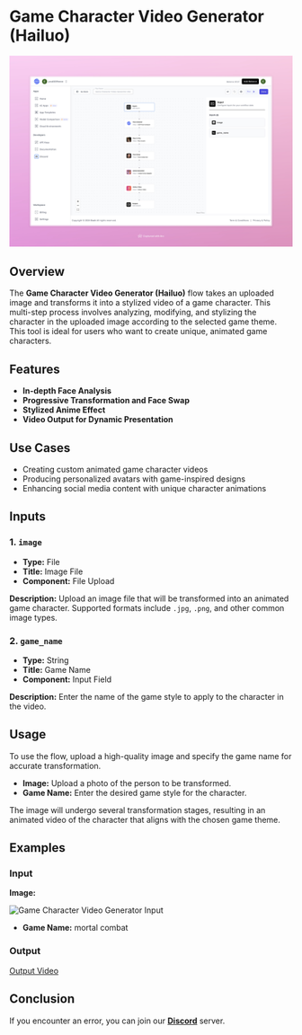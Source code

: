 # Game Character Video Generator (Hailuo)

<img src="images/game-video-generator-hailuo-full.jpeg" alt="Game Character Video Generator Hailuo"/>

## Overview
The **Game Character Video Generator (Hailuo)** flow takes an uploaded image and transforms it into a stylized video of a game character. This multi-step process involves analyzing, modifying, and stylizing the character in the uploaded image according to the selected game theme. This tool is ideal for users who want to create unique, animated game characters.

## Features
- **In-depth Face Analysis**
- **Progressive Transformation and Face Swap**
- **Stylized Anime Effect**
- **Video Output for Dynamic Presentation**

## Use Cases
- Creating custom animated game character videos
- Producing personalized avatars with game-inspired designs
- Enhancing social media content with unique character animations


## Inputs

### 1. `image`
- **Type:** File
- **Title:** Image File
- **Component:** File Upload

**Description:** Upload an image file that will be transformed into an animated game character. Supported formats include `.jpg`, `.png`, and other common image types.

### 2. `game_name`
- **Type:** String
- **Title:** Game Name
- **Component:** Input Field

**Description:** Enter the name of the game style to apply to the character in the video.

## Usage

To use the flow, upload a high-quality image and specify the game name for accurate transformation.

- **Image:** Upload a photo of the person to be transformed.
- **Game Name:** Enter the desired game style for the character.

The image will undergo several transformation stages, resulting in an animated video of the character that aligns with the chosen game theme.

## Examples

### Input

**Image:**


<img src="https://storage.googleapis.com/magicpoint/models/women.png" alt="Game Character Video Generator  Input" width="300">

- **Game Name:** mortal combat

### Output
[Output Video](https://storage.googleapis.com/magicpoint/github-outputs/game-character-video-generator-hailuo-github-output.mp4)

## Conclusion

If you encounter an error, you can join our <b><a href="https://discord.com/invite/yzZD4ZxBPt" target="_blank">Discord</a></b> server.
